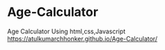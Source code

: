# Age-Calculator
Age Calculator Using html,css,Javascript
https://atulkumarchhonker.github.io/Age-Calculator/
